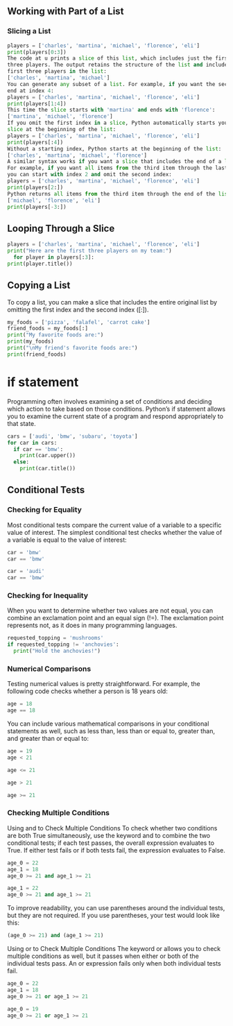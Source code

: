 ## Working with Part of a List

### Slicing a List
```py
players = ['charles', 'martina', 'michael', 'florence', 'eli']
print(players[0:3])
The code at u prints a slice of this list, which includes just the first
three players. The output retains the structure of the list and includes the
first three players in the list:
['charles', 'martina', 'michael']
You can generate any subset of a list. For example, if you want the second, third, and fourth items in a list, you would start the slice at index 1 and
end at index 4:
players = ['charles', 'martina', 'michael', 'florence', 'eli']
print(players[1:4])
This time the slice starts with 'martina' and ends with 'florence':
['martina', 'michael', 'florence']
If you omit the first index in a slice, Python automatically starts your
slice at the beginning of the list:
players = ['charles', 'martina', 'michael', 'florence', 'eli']
print(players[:4])
Without a starting index, Python starts at the beginning of the list:
['charles', 'martina', 'michael', 'florence']
A similar syntax works if you want a slice that includes the end of a list.
For example, if you want all items from the third item through the last item,
you can start with index 2 and omit the second index:
players = ['charles', 'martina', 'michael', 'florence', 'eli']
print(players[2:])
Python returns all items from the third item through the end of the list:
['michael', 'florence', 'eli']
print(players[-3:])
```

## Looping Through a Slice
```py
players = ['charles', 'martina', 'michael', 'florence', 'eli']
print("Here are the first three players on my team:")
  for player in players[:3]:
print(player.title())
```

## Copying a List
To copy a list, you can make a slice that includes the entire original list
by omitting the first index and the second index ([:]).
```py
my_foods = ['pizza', 'falafel', 'carrot cake']
friend_foods = my_foods[:]
print("My favorite foods are:")
print(my_foods)
print("\nMy friend's favorite foods are:")
print(friend_foods)
```

# if statement
Programming often involves examining a set of conditions and deciding which action to take based on those conditions. Python’s if statement allows you to examine the current state of a program and respond appropriately
to that state.

```py
cars = ['audi', 'bmw', 'subaru', 'toyota']
for car in cars:
  if car == 'bmw':
    print(car.upper())
  else:
    print(car.title())
```

## Conditional Tests
### Checking for Equality
Most conditional tests compare the current value of a variable to a specific
value of interest. The simplest conditional test checks whether the value of a
variable is equal to the value of interest:
```py
car = 'bmw'
car == 'bmw'

car = 'audi'
car == 'bmw'
```

### Checking for Inequality
When you want to determine whether two values are not equal, you can combine an exclamation point and an equal sign (!=). The exclamation point represents not, as it does in many programming languages.
```py
requested_topping = 'mushrooms'
if requested_topping != 'anchovies':
  print("Hold the anchovies!")
```

### Numerical Comparisons
Testing numerical values is pretty straightforward. For example, the following code checks whether a person is 18 years old:
```py
age = 18
age == 18
```
You can include various mathematical comparisons in your conditional
statements as well, such as less than, less than or equal to, greater than, and
greater than or equal to:
```py
age = 19
age < 21

age <= 21

age > 21

age >= 21
```

### Checking Multiple Conditions
Using and to Check Multiple Conditions To check whether two conditions are both True simultaneously, use the keyword and to combine the two conditional tests; if each test passes, the overall expression evaluates to True. If either test fails or if both tests fail, the expression evaluates to False.

```py
age_0 = 22
age_1 = 18
age_0 >= 21 and age_1 >= 21

age_1 = 22
age_0 >= 21 and age_1 >= 21
```
To improve readability, you can use parentheses around the individual tests, but they are not required. If you use parentheses, your test would look like this:
```py
(age_0 >= 21) and (age_1 >= 21)
```

Using or to Check Multiple Conditions
The keyword or allows you to check multiple conditions as well, but it passes when either or both of the individual tests pass. An or expression fails only when both individual tests fail.
```py
age_0 = 22
age_1 = 18
age_0 >= 21 or age_1 >= 21

age_0 = 19
age_0 >= 21 or age_1 >= 21
```